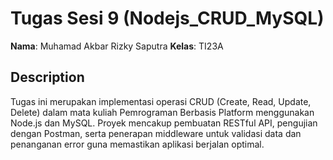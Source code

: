 # Tugas Sesi 9 (Nodejs_CRUD_MySQL)

**Nama**: Muhamad Akbar Rizky Saputra 
**Kelas**: TI23A  

## Description
Tugas ini merupakan implementasi operasi CRUD (Create, Read, Update, Delete) dalam mata kuliah Pemrograman Berbasis Platform menggunakan Node.js dan MySQL. Proyek mencakup pembuatan RESTful API, pengujian dengan Postman, serta penerapan middleware untuk validasi data dan penanganan error guna memastikan aplikasi berjalan optimal.
